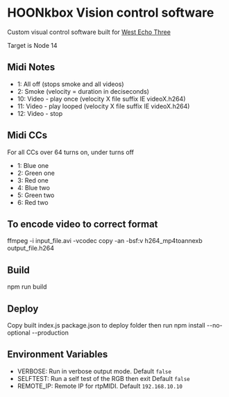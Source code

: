 # HOONkbox Vision control software

Custom visual control software built for [West Echo Three](https://westechothree.co.uk/)

Target is Node 14

## Midi Notes

- 1: All off (stops smoke and all videos)
- 2: Smoke (velocity = duration in deciseconds)
- 10: Video - play once (velocity X file suffix IE videoX.h264)
- 11: Video - play looped (velocity X file suffix IE videoX.h264)
- 12: Video - stop

## Midi CCs

For all CCs over 64 turns on, under turns off

- 1: Blue one
- 2: Green one
- 3: Red one
- 4: Blue two
- 5: Green two
- 6: Red two

## To encode video to correct format

ffmpeg -i input_file.avi -vcodec copy -an -bsf:v h264_mp4toannexb output_file.h264

## Build

npm run build

## Deploy

Copy built index.js package.json to deploy folder then run npm install --no-optional --production

## Environment Variables

- VERBOSE: Run in verbose output mode. Default `false`
- SELFTEST: Run a self test of the RGB then exit Default `false`
- REMOTE_IP: Remote IP for rtpMIDI. Default `192.168.10.10`
